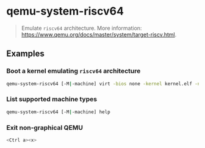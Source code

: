 # qemu-system-riscv64

> Emulate `riscv64` architecture. More information: <https://www.qemu.org/docs/master/system/target-riscv.html>.

## Examples

### Boot a kernel emulating `riscv64` architecture

```bash
qemu-system-riscv64 [-M|-machine] virt -bios none -kernel kernel.elf -nographic
```

### List supported machine types

```bash
qemu-system-riscv64 [-M|-machine] help
```

### Exit non-graphical QEMU

```bash
<Ctrl a><x>
```
